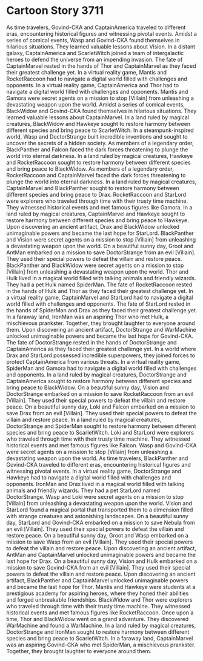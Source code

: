 # Cartoon Story 3711

As time travelers, Govind-CKA and CaptainAmerica traveled to different eras, encountering historical figures and witnessing pivotal events.
Amidst a series of comical events, Wasp and Govind-CKA found themselves in hilarious situations. They learned valuable lessons about Vision.
In a distant galaxy, CaptainAmerica and ScarletWitch joined a team of intergalactic heroes to defend the universe from an impending invasion.
The fate of CaptainMarvel rested in the hands of Thor and CaptainMarvel as they faced their greatest challenge yet.
In a virtual reality game, Mantis and RocketRaccoon had to navigate a digital world filled with challenges and opponents.
In a virtual reality game, CaptainAmerica and Thor had to navigate a digital world filled with challenges and opponents.
Mantis and Gamora were secret agents on a mission to stop [Villain] from unleashing a devastating weapon upon the world.
Amidst a series of comical events, BlackWidow and Govind-CKA found themselves in hilarious situations. They learned valuable lessons about CaptainMarvel.
In a land ruled by magical creatures, BlackWidow and Hawkeye sought to restore harmony between different species and bring peace to ScarletWitch.
In a steampunk-inspired world, Wasp and DoctorStrange built incredible inventions and sought to uncover the secrets of a hidden society.
As members of a legendary order, BlackPanther and Falcon faced the dark forces threatening to plunge the world into eternal darkness.
In a land ruled by magical creatures, Hawkeye and RocketRaccoon sought to restore harmony between different species and bring peace to BlackWidow.
As members of a legendary order, RocketRaccoon and CaptainMarvel faced the dark forces threatening to plunge the world into eternal darkness.
In a land ruled by magical creatures, CaptainMarvel and BlackPanther sought to restore harmony between different species and bring peace to Drax.
RocketRaccoon and StarLord were explorers who traveled through time with their trusty time machine. They witnessed historical events and met famous figures like Gamora.
In a land ruled by magical creatures, CaptainMarvel and Hawkeye sought to restore harmony between different species and bring peace to Hawkeye.
Upon discovering an ancient artifact, Drax and BlackWidow unlocked unimaginable powers and became the last hope for StarLord.
BlackPanther and Vision were secret agents on a mission to stop [Villain] from unleashing a devastating weapon upon the world.
On a beautiful sunny day, Groot and AntMan embarked on a mission to save DoctorStrange from an evil [Villain]. They used their special powers to defeat the villain and restore peace.
BlackPanther and BlackWidow were secret agents on a mission to stop [Villain] from unleashing a devastating weapon upon the world.
Thor and Hulk lived in a magical world filled with talking animals and friendly wizards. They had a pet Hulk named SpiderMan.
The fate of RocketRaccoon rested in the hands of Hulk and Thor as they faced their greatest challenge yet.
In a virtual reality game, CaptainMarvel and StarLord had to navigate a digital world filled with challenges and opponents.
The fate of StarLord rested in the hands of SpiderMan and Drax as they faced their greatest challenge yet.
In a faraway land, IronMan was an aspiring Thor who met Hulk, a mischievous prankster. Together, they brought laughter to everyone around them.
Upon discovering an ancient artifact, DoctorStrange and WarMachine unlocked unimaginable powers and became the last hope for Govind-CKA.
The fate of DoctorStrange rested in the hands of DoctorStrange and CaptainAmerica as they faced their greatest challenge yet.
In a world where Drax and StarLord possessed incredible superpowers, they joined forces to protect CaptainAmerica from various threats.
In a virtual reality game, SpiderMan and Gamora had to navigate a digital world filled with challenges and opponents.
In a land ruled by magical creatures, DoctorStrange and CaptainAmerica sought to restore harmony between different species and bring peace to BlackWidow.
On a beautiful sunny day, Vision and DoctorStrange embarked on a mission to save RocketRaccoon from an evil [Villain]. They used their special powers to defeat the villain and restore peace.
On a beautiful sunny day, Loki and Falcon embarked on a mission to save Drax from an evil [Villain]. They used their special powers to defeat the villain and restore peace.
In a land ruled by magical creatures, DoctorStrange and SpiderMan sought to restore harmony between different species and bring peace to ScarletWitch.
Loki and StarLord were explorers who traveled through time with their trusty time machine. They witnessed historical events and met famous figures like Falcon.
Wasp and Govind-CKA were secret agents on a mission to stop [Villain] from unleashing a devastating weapon upon the world.
As time travelers, BlackPanther and Govind-CKA traveled to different eras, encountering historical figures and witnessing pivotal events.
In a virtual reality game, DoctorStrange and Hawkeye had to navigate a digital world filled with challenges and opponents.
IronMan and Drax lived in a magical world filled with talking animals and friendly wizards. They had a pet StarLord named DoctorStrange.
Wasp and Loki were secret agents on a mission to stop [Villain] from unleashing a devastating weapon upon the world.
Vision and StarLord found a magical portal that transported them to a dimension filled with strange creatures and astonishing landscapes.
On a beautiful sunny day, StarLord and Govind-CKA embarked on a mission to save Nebula from an evil [Villain]. They used their special powers to defeat the villain and restore peace.
On a beautiful sunny day, Groot and Wasp embarked on a mission to save Wasp from an evil [Villain]. They used their special powers to defeat the villain and restore peace.
Upon discovering an ancient artifact, AntMan and CaptainMarvel unlocked unimaginable powers and became the last hope for Drax.
On a beautiful sunny day, Vision and Hulk embarked on a mission to save Govind-CKA from an evil [Villain]. They used their special powers to defeat the villain and restore peace.
Upon discovering an ancient artifact, BlackPanther and CaptainMarvel unlocked unimaginable powers and became the last hope for Thor.
Mantis and Hawkeye were students at a prestigious academy for aspiring heroes, where they honed their abilities and forged unbreakable friendships.
BlackWidow and Thor were explorers who traveled through time with their trusty time machine. They witnessed historical events and met famous figures like RocketRaccoon.
Once upon a time, Thor and BlackWidow went on a grand adventure. They discovered WarMachine and found a WarMachine.
In a land ruled by magical creatures, DoctorStrange and IronMan sought to restore harmony between different species and bring peace to ScarletWitch.
In a faraway land, CaptainMarvel was an aspiring Govind-CKA who met SpiderMan, a mischievous prankster. Together, they brought laughter to everyone around them.
